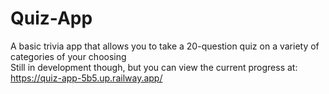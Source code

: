 # Quiz-App

A basic trivia app that allows you to take a 20-question quiz on a variety of categories of your choosing  
Still in development though, but you can view the current progress at:  
https://quiz-app-5b5.up.railway.app/
